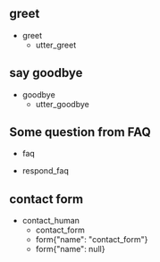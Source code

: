 ## greet
* greet
  - utter_greet

## say goodbye
* goodbye
  - utter_goodbye

## Some question from FAQ
* faq
 - respond_faq


## contact form
* contact_human
    - contact_form                   <!--Run the sales_form action-->
    - form{"name": "contact_form"}   <!--Activate the form-->
    - form{"name": null}           <!--Deactivate the form-->


